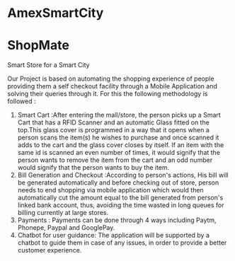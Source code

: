 # AmexSmartCity
# ShopMate
Smart Store for a Smart City

Our Project is based on automating the shopping experience of people providing them a self checkout facility through a Mobile Application and solving their queries through it.
For this the following methodology is followed :
1. Smart Cart :After entering the mall/store, the person picks up a Smart Cart that has a RFID Scanner and an automatic Glass fitted on the top.This glass cover is programmed in a way that it opens when a person scans the item(s) he wishes to purchase and once scanned it adds to the cart and the glass cover closes by itself. If an item with the same id is scanned an even number of times, it would signify that the person wants to remove the item from the cart and an odd number would signify that the person wants to buy the item. 
2. Bill Generation and Checkout :According to person's actions, His bill will be generated automatically and before checking out of store, person needs to end shopping via mobile application which would then automatically cut the amount equal to the bill generated from person's linked bank account, thus, avoiding the time wasted in long queues for billing currently at large stores. 
3. Payments : Payments can be done through 4 ways including Paytm, Phonepe, Paypal and GooglePay.
4. Chatbot for user guidance: The application will be supported by a chatbot to guide them in case of any issues, in order to provide a better customer experience.
